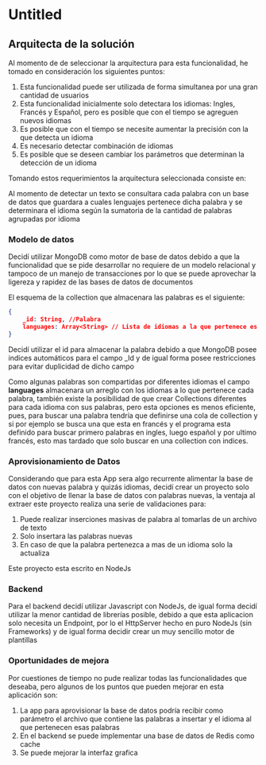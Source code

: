 # Untitled

## Arquitecta de la solución

Al momento de de seleccionar la arquitectura para esta funcionalidad, he tomado en consideración los siguientes puntos:

1. Esta funcionalidad puede ser utilizada de forma simultanea por una gran cantidad de usuarios
2. Esta funcionalidad inicialmente solo detectara los idiomas: Ingles, Francés y Español, pero es posible que con el tiempo se agreguen nuevos idiomas
3. Es posible que con el tiempo se necesite aumentar la precisión con la que detecta un idioma
4. Es necesario detectar combinación de idiomas
5. Es posible que se deseen cambiar los parámetros que determinan la detección de un idioma

Tomando estos requerimientos la arquitectura seleccionada consiste en:

Al momento de detectar un texto se consultara cada palabra con un base de datos que guardara a cuales lenguajes pertenece dicha palabra y se determinara el idioma según la sumatoria de la cantidad de palabras agrupadas por idioma 

### Modelo de datos

Decidí utilizar MongoDB como motor de base de datos debido a que la funcionalidad que se pide desarrollar no requiere de un modelo relacional y tampoco de un manejo de transacciones por lo que se puede aprovechar la ligereza y rapidez de las bases de datos de documentos

El esquema de la collection que almacenara las palabras es el siguiente:

```json
{
	_id: String, //Palabra
	languages: Array<String> // Lista de idiomas a la que pertenece es palabra
}
```

Decidí utilizar el id para almacenar la palabra debido a que MongoDB posee indices automáticos para el campo _Id y de igual forma posee restricciones para evitar duplicidad de  dicho campo

Como algunas palabras son compartidas por diferentes idiomas el campo **languages** almacenara un arreglo con los idiomas a lo que pertenece cada palabra, también existe la posibilidad de que crear Collections diferentes para cada idioma con sus palabras, pero esta opciones es menos eficiente, pues, para buscar una palabra tendría que definirse una cola de collection y si por ejemplo se busca una que esta en francés y el programa esta definido para buscar primero palabras en ingles, luego español y por ultimo francés, esto mas tardado que solo buscar en una collection con indices.

### Aprovisionamiento de Datos

Considerando que para esta App sera algo recurrente alimentar la base de datos con nuevas palabra y quizás idiomas, decidí crear un proyecto solo con el objetivo de llenar la base de datos con palabras nuevas, la ventaja al extraer este  proyecto realiza una serie de validaciones para:

1. Puede realizar inserciones masivas de palabra al tomarlas de un archivo de texto
2. Solo insertara las  palabras nuevas
3. En caso de que la palabra pertenezca a mas de un idioma solo la actualiza

Este proyecto esta escrito en NodeJs

### Backend

Para el backend decidí utilizar Javascript con NodeJs, de igual forma decidí utilizar la menor cantidad de librerías posible, debido a que esta aplicacion solo necesita un Endpoint, por lo el HttpServer hecho en puro NodeJs (sin Frameworks) y de igual forma decidir crear un muy sencillo motor de plantillas

### Oportunidades de mejora

Por cuestiones de tiempo no pude realizar todas las funcionalidades que deseaba, pero algunos de los puntos que pueden mejorar en esta aplicación son:

1. La app para aprovisionar la base de datos podría recibir como parámetro el archivo que contiene las palabras a insertar y el idioma al que pertenecen esas palabras
2. En el backend se puede implementar una base de datos de Redis como cache
3. Se puede mejorar la interfaz grafica